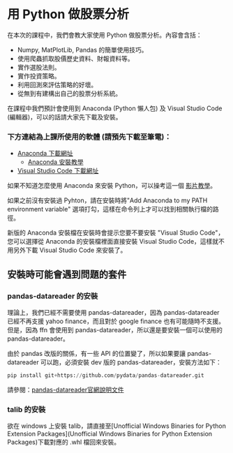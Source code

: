 # 用 Python 做股票分析

在本次的課程中，我們會教大家使用 Python 做股票分析。內容會含括：

* Numpy, MatPlotLib, Pandas 的簡單使用技巧。
* 使用爬蟲抓取股價歷史資料、財報資料等。
* 實作選股法則。
* 實作投資策略。
* 利用回測來評估策略的好壞。
* 從無到有建構出自己的股票分析系統。

在課程中我們預計會使用到 Anaconda (Python 懶人包) 及 Visual Studio Code (編輯器)，可以的話請大家先下載及安裝。

### 下方連結為上課所使用的軟體 (請預先下載至筆電)：

* [Anaconda 下載網址](https://www.anaconda.com/download/)
  * [Anaconda 安裝教學](https://goo.gl/68rgcv)
* [Visual Studio Code 下載網址](https://code.visualstudio.com/)

如果不知道怎麼使用 Anaconda 來安裝 Python，可以操考這一個 [影片教學](https://bit.ly/2IJiW1b)。

如果之前沒有安裝過 Pyhton，請在安裝時將"Add Anaconda to my PATH environment variable" 選項打勾，這樣在命令列上才可以找到相關執行檔的路徑。

新版的 Anaconda 安裝檔在安裝時會提示您要不要安裝 "Visual Studio Code"，您可以選擇從 Anaconda 的安裝檔裡面直接安裝 Visual Studio Code，這樣就不用另外下載 Visual Studio Code 來安裝了。

## 安裝時可能會遇到問題的套件

### pandas-datareader 的安裝

理論上，我們已經不需要使用 pandas-datareader，因為 pandas-datareader 已經不再支援 yahoo finance，而且對於 google finance 也有可能隨時不支援。但是，因為 ffn 會使用到 pandas-datareader，所以還是要安裝一個可以使用的 pandas-datareader。

由於 pandas 改版的關係，有一些 API 的位置變了，所以如果要讓 pandas-datareader 可以跑，必須安裝 dev 版的 pandas-datareader，安裝方法如下：

```python
pip install git+https://github.com/pydata/pandas-datareader.git
```

請參閱：[pandas-datareader官網說明文件](https://pandas-datareader.readthedocs.io/en/latest/#install-latest-development-version)

### talib 的安裝

欲在 windows 上安裝 talib，請直接至[Unofficial Windows Binaries for Python Extension Packages](Unofficial Windows Binaries for Python Extension Packages)下載對應的 .whl 檔回來安裝。
